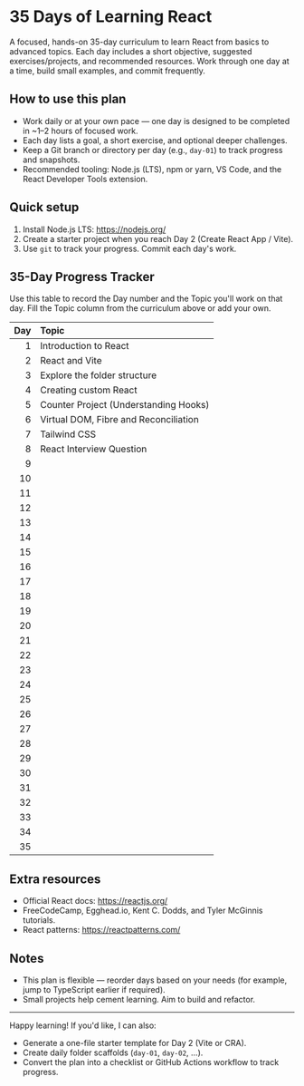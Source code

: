 # 35 Days of Learning React

A focused, hands-on 35-day curriculum to learn React from basics to advanced topics. Each day includes a short objective, suggested exercises/projects, and recommended resources. Work through one day at a time, build small examples, and commit frequently.

## How to use this plan

- Work daily or at your own pace — one day is designed to be completed in ~1–2 hours of focused work.
- Each day lists a goal, a short exercise, and optional deeper challenges.
- Keep a Git branch or directory per day (e.g., `day-01`) to track progress and snapshots.
- Recommended tooling: Node.js (LTS), npm or yarn, VS Code, and the React Developer Tools extension.

## Quick setup

1. Install Node.js LTS: https://nodejs.org/
2. Create a starter project when you reach Day 2 (Create React App / Vite).
3. Use `git` to track your progress. Commit each day's work.

## 35-Day Progress Tracker
Use this table to record the Day number and the Topic you'll work on that day. Fill the Topic column from the curriculum above or add your own.

| Day | Topic |
|---:|:------|
| 1 |  Introduction to React |
| 2 | React and Vite |
| 3 | Explore the folder structure |
| 4 |  Creating custom React |
| 5 |  Counter Project (Understanding Hooks) |
| 6 |  Virtual DOM, Fibre and Reconciliation|
| 7 | Tailwind CSS |
| 8 | React Interview Question |
| 9 |  |
| 10 |  |
| 11 |  |
| 12 |  |
| 13 |  |
| 14 |  |
| 15 |  |
| 16 |  |
| 17 |  |
| 18 |  |
| 19 |  |
| 20 |  |
| 21 |  |
| 22 |  |
| 23 |  |
| 24 |  |
| 25 |  |
| 26 |  |
| 27 |  |
| 28 |  |
| 29 |  |
| 30 |  |
| 31 |  |
| 32 |  |
| 33 |  |
| 34 |  |
| 35 |  |

## Extra resources

- Official React docs: https://reactjs.org/
- FreeCodeCamp, Egghead.io, Kent C. Dodds, and Tyler McGinnis tutorials.
- React patterns: https://reactpatterns.com/

## Notes

- This plan is flexible — reorder days based on your needs (for example, jump to TypeScript earlier if required).
- Small projects help cement learning. Aim to build and refactor.

---

Happy learning! If you'd like, I can also:

- Generate a one-file starter template for Day 2 (Vite or CRA).
- Create daily folder scaffolds (`day-01`, `day-02`, ...).
- Convert the plan into a checklist or GitHub Actions workflow to track progress.


